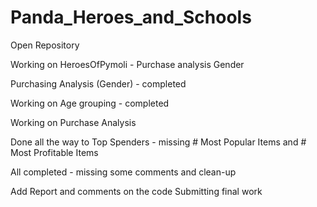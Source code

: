 # Panda_Heroes_and_Schools

Open Repository

Working on HeroesOfPymoli - Purchase analysis Gender

Purchasing Analysis (Gender) - completed

Working on Age grouping - completed

Working on Purchase Analysis

Done all the way to Top Spenders - missing # Most Popular Items and # Most Profitable Items

All completed - missing some comments and clean-up

Add Report and comments on the code
Submitting final work

